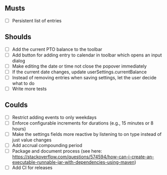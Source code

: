 ## Musts

- [ ] Persistent list of entries

## Shoulds

- [ ] Add the current PTO balance to the toolbar
- [ ] Add button for adding entry to calendar in toolbar which opens an input dialog
- [ ] Make editing the date or time not close the popover immediately
- [ ] If the current date changes, update userSettings.currentBalance
- [ ] Instead of removing entries when saving settings, let the user decide what to do
- [ ] Write more tests

## Coulds

- [ ] Restrict adding events to only weekdays
- [ ] Enforce configurable increments for durations (e.g., 15 minutes or 8 hours)
- [ ] Make the settings fields more reactive by listening to on type instead of just value changes
- [ ] Add accrual compounding period
- [ ] Package and document process (see here: https://stackoverflow.com/questions/574594/how-can-i-create-an-executable-runnable-jar-with-dependencies-using-maven)
- [ ] Add CI for releases
